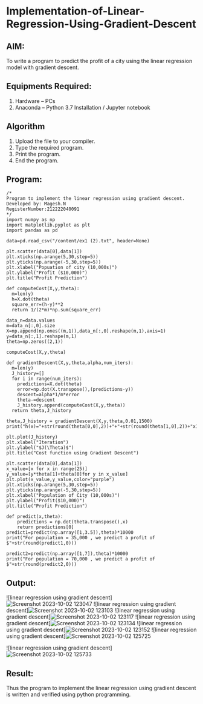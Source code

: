 # Implementation-of-Linear-Regression-Using-Gradient-Descent

## AIM:
To write a program to predict the profit of a city using the linear regression model with gradient descent.

## Equipments Required:
1. Hardware – PCs
2. Anaconda – Python 3.7 Installation / Jupyter notebook

## Algorithm
1. Upload the file to your compiler.
2. Type the required program.
3. Print the program.
4. End the program.

## Program:
```
/*
Program to implement the linear regression using gradient descent.
Developed by: Magesh.N
RegisterNumber:212222040091  
*/
import numpy as np
import matplotlib.pyplot as plt
import pandas as pd

data=pd.read_csv("/content/ex1 (2).txt", header=None)

plt.scatter(data[0],data[1])
plt.xticks(np.arange(5,30,step=5))
plt.yticks(np.arange(-5,30,step=5))
plt.xlabel("Popuation of city (10,000s)")
plt.ylabel("Profit ($10,000)")
plt.title("Profit Prediction")

def computeCost(X,y,theta):
  m=len(y)
  h=X.dot(theta)
  square_err=(h-y)**2
  return 1/(2*m)*np.sum(square_err)

data_n=data.values
m=data_n[:,0].size
X=np.append(np.ones((m,1)),data_n[:,0].reshape(m,1),axis=1)
y=data_n[:,1].reshape(m,1)
theta=np.zeros((2,1))

computeCost(X,y,theta)

def gradientDescent(X,y,theta,alpha,num_iters):
  m=len(y)
  J_history=[]
  for i in range(num_iters):
    predictions=X.dot(theta)
    error=np.dot(X.transpose(),(predictions-y))
    descent=alpha*1/m*error
    theta-=descent
    J_history.append(computeCost(X,y,theta))
  return theta,J_history

theta,J_history = gradientDescent(X,y,theta,0.01,1500)
print("h(x)="+str(round(theta[0,0],2))+"+"+str(round(theta[1,0],2))+"x1")

plt.plot(J_history)
plt.xlabel("Iteration")
plt.ylabel("$J(\Theta)$")
plt.title("Cost function using Gradient Descent")

plt.scatter(data[0],data[1])
x_value=[x for x in range(25)]
y_value=[y*theta[1]+theta[0]for y in x_value]
plt.plot(x_value,y_value,color="purple")
plt.xticks(np.arange(5,30,step=5))
plt.yticks(np.arange(-5,30,step=5))
plt.xlabel("Population of City (10,000s)")
plt.ylabel("Profit($10,000)")
plt.title("Profit Prediction")

def predict(x,theta):
    predictions = np.dot(theta.transpose(),x)
    return predictions[0]
predict1=predict(np.array([1,3.5]),theta)*10000
print("For population = 35,000 , we predict a profit of $"+str(round(predict1,0)))

predict2=predict(np.array([1,7]),theta)*10000
print("For population = 70,000 , we predict a profit of $"+str(round(predict2,0)))

```

## Output:
![linear regression using gradient descent]![Screenshot 2023-10-02 123047](https://github.com/22008496/Implementation-of-Linear-Regression-Using-Gradient-Descent/assets/119476113/8e9fc8ab-304e-4af3-91de-11b3b208170e)
![linear regression using gradient descent]![Screenshot 2023-10-02 123103](https://github.com/22008496/Implementation-of-Linear-Regression-Using-Gradient-Descent/assets/119476113/d7a79113-c5c9-4479-8a83-7af3f41e46d5)
![linear regression using gradient descent]![Screenshot 2023-10-02 123117](https://github.com/22008496/Implementation-of-Linear-Regression-Using-Gradient-Descent/assets/119476113/bc3db1cd-19be-4fae-88ce-e8d388ea5404)
![linear regression using gradient descent]![Screenshot 2023-10-02 123134](https://github.com/22008496/Implementation-of-Linear-Regression-Using-Gradient-Descent/assets/119476113/a22c9c50-46e9-4868-b58d-81c0bb4b504d)
![linear regression using gradient descent]![Screenshot 2023-10-02 123152](https://github.com/22008496/Implementation-of-Linear-Regression-Using-Gradient-Descent/assets/119476113/e58ac048-67ca-4fb1-bc2b-e2a547385342)
![linear regression using gradient descent]![Screenshot 2023-10-02 125725](https://github.com/22008496/Implementation-of-Linear-Regression-Using-Gradient-Descent/assets/119476113/18af4721-4588-45db-9caa-2152aa70d2e9)

![linear regression using gradient descent]![Screenshot 2023-10-02 125733](https://github.com/22008496/Implementation-of-Linear-Regression-Using-Gradient-Descent/assets/119476113/8aeb3e50-002f-4db6-945a-4f4996e78e17)


## Result:
Thus the program to implement the linear regression using gradient descent is written and verified using python programming.
